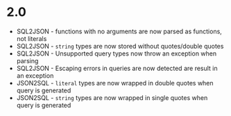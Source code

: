 # 2.0

- SQL2JSON - functions with no arguments are now parsed as functions, not literals
- SQL2JSON - `string` types are now stored without quotes/double quotes
- SQL2JSON - Unsupported query types now throw an exception when parsing
- SQL2JSON - Escaping errors in queries are now detected are result in an exception
- JSON2SQL - `literal` types are now wrapped in double quotes  when query is generated
- JSON2SQL - `string` types are now wrapped in single quotes when query is generated  
